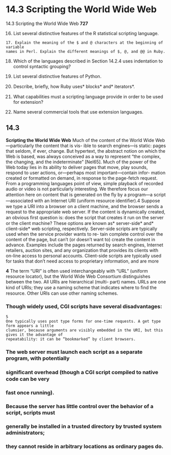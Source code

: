 # 14.3 Scripting the World Wide Web

14.3 Scripting the World Wide Web
**727**

16. List several distinctive features of the R statistical scripting language.

```
17. Explain the meaning of the $ and @ characters at the beginning of variable
names in Perl. Explain the different meanings of $, @, and @@ in Ruby.
```

18. Which of the languages described in Section 14.2.4 uses indentation to control
syntactic grouping?

19. List several distinctive features of Python.
20. Describe, brieﬂy, how Ruby uses* blocks* and* iterators*.

21. What capabilities must a scripting language provide in order to be used for
extension?

22. Name several commercial tools that use extension languages.

## 14.3

**Scripting the World Wide Web**
Much of the content of the World Wide Web—particularly the content that is vis-
ible to search engines—is static: pages that seldom, if ever, change. But hypertext,
the abstract notion on which the Web is based, was always conceived as a way
to represent “the complex, the changing, and the indeterminate” [Nel65]. Much
of the power of the Web today lies in its ability to deliver pages that move, play
sounds, respond to user actions, or—perhaps most important—contain infor-
mation created or formatted on demand, in response to the page-fetch request.
From a programming languages point of view, simple playback of recorded
audio or video is not particularly interesting. We therefore focus our attention
here on content that is generated on the ﬂy by a program—a script—associated
with an Internet URI (uniform resource identiﬁer).4 Suppose we type a URI into
a browser on a client machine, and the browser sends a request to the appropriate
web server. If the content is dynamically created, an obvious ﬁrst question is: does
the script that creates it run on the server or the client machine? These options
are known as* server-side* and* client-side* web scripting, respectively.
Server-side scripts are typically used when the service provider wants to re-
tain complete control over the content of the page, but can’t (or doesn’t want to)
create the content in advance. Examples include the pages returned by search
engines, Internet retailers, auction sites, and any organization that provides its
clients with on-line access to personal accounts. Client-side scripts are typically
used for tasks that don’t need access to proprietary information, and are more

**4**
The term “URI” is often used interchangeably with “URL” (uniform resource locator), but the
World Wide Web Consortium distinguishes between the two. All URIs are hierarchical (multi-
part) names. URLs are one kind of URIs; they use a naming scheme that indicates where to ﬁnd
the resource. Other URIs can use other naming schemes.

### Though widely used, CGI scripts have several disadvantages:

```
5
One typically uses post type forms for one-time requests. A get type form appears a little
clumsier, because arguments are visibly embedded in the URI, but this gives it the advantage of
repeatability: it can be “bookmarked” by client browsers.
```

### The web server must launch each script as a separate program, with potentially

### signiﬁcant overhead (though a CGI script compiled to native code can be very

### fast once running).

### Because the server has little control over the behavior of a script, scripts must

### generally be installed in a trusted directory by trusted system administrators;

### they cannot reside in arbitrary locations as ordinary pages do.

